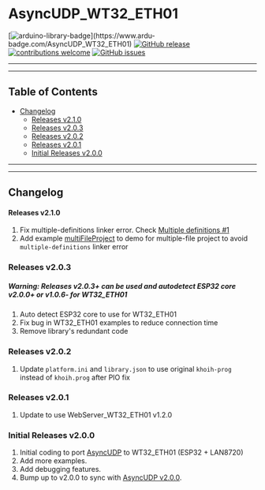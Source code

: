 # AsyncUDP_WT32_ETH01


[![arduino-library-badge](https://www.ardu-badge.com/badge/AsyncUDP_WT32_ETH01.svg?)](https://www.ardu-badge.com/AsyncUDP_WT32_ETH01)
[![GitHub release](https://img.shields.io/github/release/khoih-prog/AsyncUDP_WT32_ETH01.svg)](https://github.com/khoih-prog/AsyncUDP_WT32_ETH01/releases)
[![contributions welcome](https://img.shields.io/badge/contributions-welcome-brightgreen.svg?style=flat)](#Contributing)
[![GitHub issues](https://img.shields.io/github/issues/khoih-prog/AsyncUDP_WT32_ETH01.svg)](http://github.com/khoih-prog/AsyncUDP_WT32_ETH01/issues)

---
---

## Table of Contents

* [Changelog](#changelog)
  * [Releases v2.1.0](#releases-v210)
  * [Releases v2.0.3](#releases-v203)
  * [Releases v2.0.2](#releases-v202)
  * [Releases v2.0.1](#releases-v201)
  * [Initial Releases v2.0.0](#initial-releases-v200)

---
---

## Changelog

#### Releases v2.1.0

1. Fix multiple-definitions linker error. Check [Multiple definitions #1](https://github.com/khoih-prog/AsyncUDP_WT32_ETH01/issues/1)
2. Add example [multiFileProject](examples/multiFileProject) to demo for multiple-file project to avoid `multiple-definitions` linker error

### Releases v2.0.3

##### Warning: Releases v2.0.3+ can be used and autodetect ESP32 core v2.0.0+ or v1.0.6- for WT32_ETH01

1. Auto detect ESP32 core to use for WT32_ETH01
2. Fix bug in WT32_ETH01 examples to reduce connection time
3. Remove library's redundant code


### Releases v2.0.2

1. Update `platform.ini` and `library.json` to use original `khoih-prog` instead of `khoih.prog` after PIO fix

### Releases v2.0.1

1. Update to use WebServer_WT32_ETH01 v1.2.0

### Initial Releases v2.0.0

1. Initial coding to port [AsyncUDP](https://github.com/espressif/arduino-esp32/tree/master/libraries/AsyncUDP) to WT32_ETH01 (ESP32 + LAN8720)
2. Add more examples.
3. Add debugging features.
4. Bump up to v2.0.0 to sync with [AsyncUDP v2.0.0](https://github.com/espressif/arduino-esp32/tree/master/libraries/AsyncUDP).


